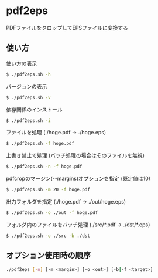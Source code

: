 # pdf2eps

PDFファイルをクロップしてEPSファイルに変換する

## 使い方

使い方の表示
```bash
$ ./pdf2eps.sh -h
```

バージョンの表示
```bash
$ ./pdf2eps.sh -v
```

依存関係のインストール
```bash
$ ./pdf2eps.sh -i
```

ファイルを処理 (./hoge.pdf -> ./hoge.eps)
```bash
$ ./pdf2eps.sh -f hoge.pdf
```

上書き禁止で処理 (バッチ処理の場合はそのファイルを無視)
```bash
$ ./pdf2eps.sh -n -f hoge.pdf
```

pdfcropのマージン(--margins)オプションを指定 (既定値は10)
```bash
$ ./pdf2eps.sh -m 20 -f hoge.pdf
```

出力フォルダを指定 (./hoge.pdf -> ./out/hoge.eps)
```bash
$ ./pdf2eps.sh -o ./out -f hoge.pdf
```

フォルダ内のファイルをバッチ処理 (./src/\*.pdf -> ./dst/\*.eps)
```bash
$ ./pdf2eps.sh -o ./src -b ./dst
```

## オプション使用時の順序

```bash
./pdf2eps [-n] [-m <margin>] [-o <out>] [-b|-f <target>]
```